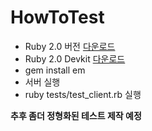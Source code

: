 HowToTest
====

* Ruby 2.0 버전 [다운로드](http://rubyinstaller.org/downloads/)
* Ruby 2.0 Devkit [다운로드](http://cdn.rubyinstaller.org/archives/devkits/DevKit-mingw64-32-4.7.2-20130224-1151-sfx.exe)
* gem install em
* 서버 실행
* ruby tests/test_client.rb 실행


__추후 좀더 정형화된 테스트 제작 예정__

